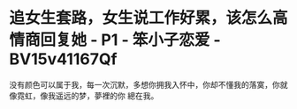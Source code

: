 # 追女生套路，女生说工作好累，该怎么高情商回复她 - P1 - 笨小子恋爱 - BV15v41167Qf

没有颜色可以属于我，每一次沉默，多想你拥我入怀中，你却不懂我的落寞，你就像霓虹，像我遥远的梦，夢裡的你 總在我。

